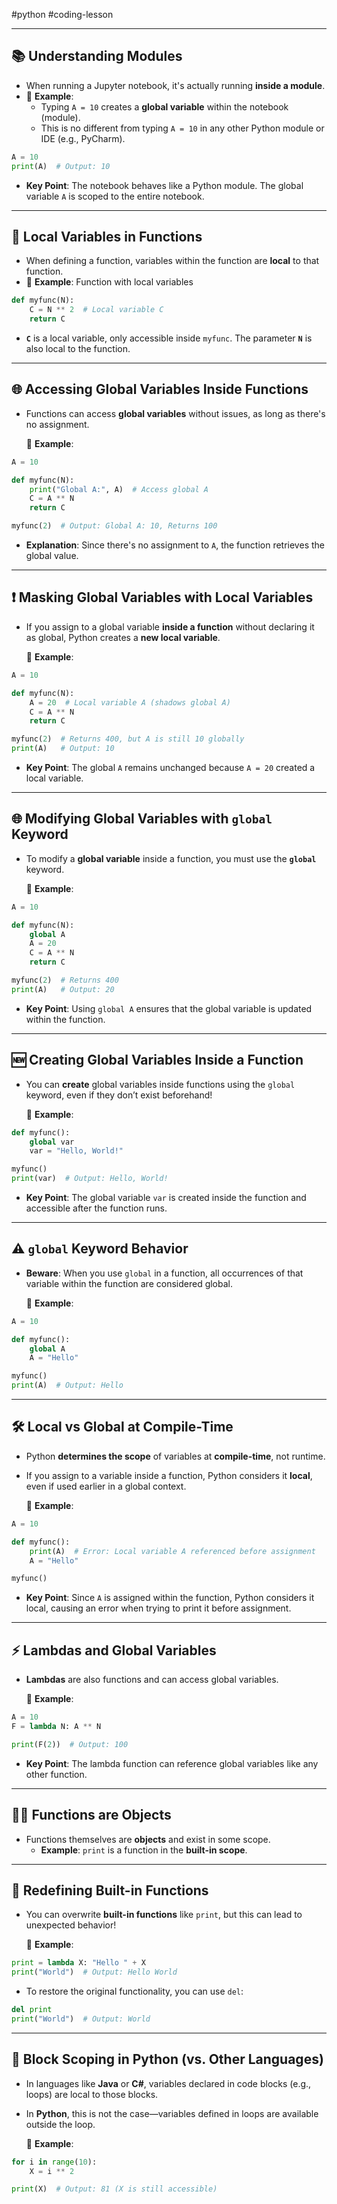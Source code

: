 #python #coding-lesson 

---
## 📚 Understanding Modules

- When running a Jupyter notebook, it's actually running **inside a module**. 
- 📌 **Example**: 
  - Typing `A = 10` creates a **global variable** within the notebook (module).
  - This is no different from typing `A = 10` in any other Python module or IDE (e.g., PyCharm).

```python
A = 10
print(A)  # Output: 10
```

- **Key Point**: The notebook behaves like a Python module. The global variable `A` is scoped to the entire notebook.

---

## 🧠 Local Variables in Functions

- When defining a function, variables within the function are **local** to that function.
- 📌 **Example**: Function with local variables

```python
def myfunc(N):
    C = N ** 2  # Local variable C
    return C
```

- **`C`** is a local variable, only accessible inside `myfunc`. The parameter **`N`** is also local to the function.

---

## 🌐 Accessing Global Variables Inside Functions

- Functions can access **global variables** without issues, as long as there's no assignment.
  
  📌 **Example**:

```python
A = 10

def myfunc(N):
    print("Global A:", A)  # Access global A
    C = A ** N
    return C

myfunc(2)  # Output: Global A: 10, Returns 100
```

  - **Explanation**: Since there's no assignment to `A`, the function retrieves the global value.

---

## ❗ Masking Global Variables with Local Variables

- If you assign to a global variable **inside a function** without declaring it as global, Python creates a **new local variable**.

  📌 **Example**:

```python
A = 10

def myfunc(N):
    A = 20  # Local variable A (shadows global A)
    C = A ** N
    return C

myfunc(2)  # Returns 400, but A is still 10 globally
print(A)   # Output: 10
```

  - **Key Point**: The global `A` remains unchanged because `A = 20` created a local variable.

---

## 🌐 Modifying Global Variables with `global` Keyword

- To modify a **global variable** inside a function, you must use the **`global`** keyword.

  📌 **Example**:

```python
A = 10

def myfunc(N):
    global A
    A = 20
    C = A ** N
    return C

myfunc(2)  # Returns 400
print(A)   # Output: 20
```

  - **Key Point**: Using `global A` ensures that the global variable is updated within the function.

---

## 🆕 Creating Global Variables Inside a Function

- You can **create** global variables inside functions using the `global` keyword, even if they don’t exist beforehand!

  📌 **Example**:

```python
def myfunc():
    global var
    var = "Hello, World!"

myfunc()
print(var)  # Output: Hello, World!
```

  - **Key Point**: The global variable `var` is created inside the function and accessible after the function runs.

---

## ⚠️ `global` Keyword Behavior

- **Beware**: When you use `global` in a function, all occurrences of that variable within the function are considered global.

  📌 **Example**:

```python
A = 10

def myfunc():
    global A
    A = "Hello"

myfunc()
print(A)  # Output: Hello
```

---

## 🛠️ Local vs Global at Compile-Time

- Python **determines the scope** of variables at **compile-time**, not runtime. 
- If you assign to a variable inside a function, Python considers it **local**, even if used earlier in a global context.

  📌 **Example**:

```python
A = 10

def myfunc():
    print(A)  # Error: Local variable A referenced before assignment
    A = "Hello"

myfunc()
```

  - **Key Point**: Since `A` is assigned within the function, Python considers it local, causing an error when trying to print it before assignment.

---

## ⚡ Lambdas and Global Variables

- **Lambdas** are also functions and can access global variables.

  📌 **Example**:

```python
A = 10
F = lambda N: A ** N

print(F(2))  # Output: 100
```

  - **Key Point**: The lambda function can reference global variables like any other function.

---

## 🧑‍🏫 Functions are Objects

- Functions themselves are **objects** and exist in some scope.
  - **Example**: `print` is a function in the **built-in scope**.

---

## 🔄 Redefining Built-in Functions

- You can overwrite **built-in functions** like `print`, but this can lead to unexpected behavior!

  📌 **Example**:

```python
print = lambda X: "Hello " + X
print("World")  # Output: Hello World
```

  - To restore the original functionality, you can use `del`:
  
```python
del print
print("World")  # Output: World
```

---

## 🛑 Block Scoping in Python (vs. Other Languages)

- In languages like **Java** or **C#**, variables declared in code blocks (e.g., loops) are local to those blocks.
- In **Python**, this is not the case—variables defined in loops are available outside the loop.
  
  📌 **Example**:

```python
for i in range(10):
    X = i ** 2

print(X)  # Output: 81 (X is still accessible)
```